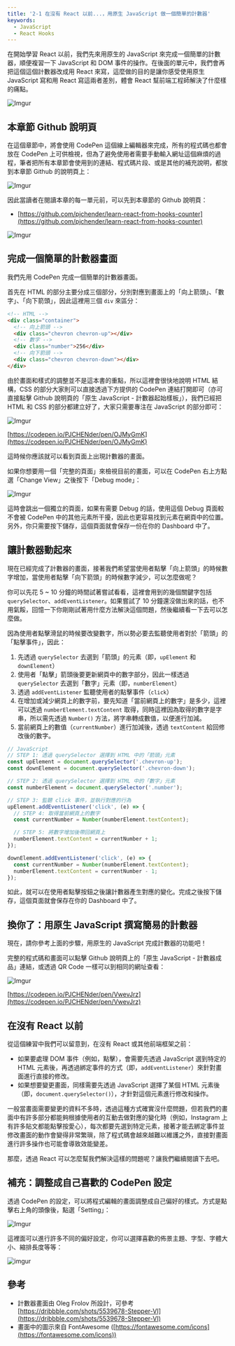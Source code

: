 ```yaml
---
title: '2-1 在沒有 React 以前...，用原生 JavaScript 做一個簡單的計數器'
keywords:
  - JavaScript
  - React Hooks
---
```


在開始學習 React 以前，我們先來用原生的 JavaScript 來完成一個簡單的計數器，順便複習一下 JavaScript 和 DOM 事件的操作。在後面的單元中，我們會再把這個這個計數器改成用 React 來寫，這麼做的目的是讓你感受使用原生 JavaScript 寫和用 React 寫這兩者差別，體會 React 幫前端工程師解決了什麼樣的痛點。

![Imgur](https://i.imgur.com/Hk9qnuJ.png)

## 本章節 Github 說明頁

在這個章節中，將會使用 CodePen 這個線上編輯器來完成，所有的程式碼也都會放在 CodePen 上可供檢視，但為了避免使用者需要手動輸入網址這個麻煩的過程，筆者把所有本章節會使用到的連結、程式碼片段、或是其他的補充說明，都放到本章節 Github 的說明頁上：

![Imgur](https://i.imgur.com/SgHEeiq.png)

因此當讀者在閱讀本章的每一單元前，可以先到本章節的 Github 說明頁：

- [https://github.com/pjchender/learn-react-from-hooks-counter](https://github.com/pjchender/learn-react-from-hooks-counter)

![Imgur](https://i.imgur.com/SKCdEVm.png)

## 完成一個簡單的計數器畫面

我們先用 CodePen 完成一個簡單的計數器畫面。

首先在 HTML 的部分主要分成三個部分，分別對應到畫面上的「向上箭頭」、「數字」、「向下箭頭」，因此這裡用三個 `div` 來區分：

```html
<!-- HTML -->
<div class="container">
  <!-- 向上箭頭 -->
  <div class="chevron chevron-up"></div>
  <!-- 數字 -->
  <div class="number">256</div>
  <!-- 向下箭頭 -->
  <div class="chevron chevron-down"></div>
</div>
```

由於畫面和樣式的調整並不是這本書的重點，所以這裡會很快地說明 HTML 結構，CSS 的部分大家則可以直接透過下方提供的 CodePen 連結打開即可（亦可直接點擊 Github 說明頁的「原生 JavaScript - 計數器起始樣板」），我們已經把 HTML 和 CSS 的部分都建立好了，大家只需要專注在 JavaScript 的部分即可：

![Imgur](https://i.imgur.com/Hj2P3xs.png)

[https://codepen.io/PJCHENder/pen/OJMyGmK](https://codepen.io/PJCHENder/pen/OJMyGmK)

這時候你應該就可以看到頁面上出現計數器的畫面。

如果你想要用一個「完整的頁面」來檢視目前的畫面，可以在 CodePen 右上方點選「Change View」之後按下「Debug mode」：

![Imgur](https://i.imgur.com/sndLsi2.png)

這時會跳出一個獨立的頁面，如果有需要 Debug 的話，使用這個 Debug 頁面較不會被 CodePen 中的其他元素所干擾，因此也更容易找到元素在網頁中的位置。另外，你只需要按下儲存，這個頁面就會保存一份在你的 Dashboard 中了。

## 讓計數器動起來

現在已經完成了計數器的畫面，接著我們希望當使用者點擊「向上箭頭」的時候數字增加，當使用者點擊「向下箭頭」的時候數字減少，可以怎麼做呢？

你可以先花 5 ~ 10 分鐘的時間試著嘗試看看，這裡會用到的幾個關鍵字包括 `querySelector`、`addEventListener`。如果嘗試了 10 分鐘還沒做出來的話，也不用氣餒，回憶一下你剛剛試著用什麼方法解決這個問題，然後繼續看一下去可以怎麼做。

因為使用者點擊滑鼠的時候要改變數字，所以勢必要去監聽使用者對於「箭頭」的「點擊事件」，因此：

1. 先透過 `querySelector` 去選到「箭頭」的元素（即，`upElement` 和 `downElement`）
2. 使用者「點擊」箭頭後要更新網頁中的數字部分，因此一樣透過 `querySelector` 去選到「數字」元素（即，`numberElement`）
3. 透過 `addEventListener` 監聽使用者的點擊事件（`click`）
4. 在增加或減少網頁上的數字前，要先知道「當前網頁上的數字」是多少，這裡可以透過 `numberElement.textContent` 取得，同時這裡因為取得的數字是字串，所以需先透過 `Number()` 方法，將字串轉成數值，以便進行加減。
5. 當前網頁上的數值（`currentNumber`）進行加減後，透過 `textContent` 給回修改後的數字。

```js
// JavaScript
// STEP 1: 透過 querySelector 選擇到 HTML 中的「箭頭」元素
const upElement = document.querySelector('.chevron-up');
const downElement = document.querySelector('.chevron-down');

// STEP 2: 透過 querySelector 選擇到 HTML 中的「數字」元素
const numberElement = document.querySelector('.number');

// STEP 3: 監聽 click 事件，並執行對應的行為
upElement.addEventListener('click', (e) => {
  // STEP 4: 取得當前網頁上的數字
  const currentNumber = Number(numberElement.textContent);

  // STEP 5: 將數字增加後帶回網頁上
  numberElement.textContent = currentNumber + 1;
});

downElement.addEventListener('click', (e) => {
  const currentNumber = Number(numberElement.textContent);
  numberElement.textContent = currentNumber - 1;
});
```

如此，就可以在使用者點擊按鈕之後讓計數器產生對應的變化。完成之後按下儲存，這個頁面就會保存在你的 Dashboard 中了。

## 換你了：用原生 JavaScript 撰寫簡易的計數器

現在，請你參考上面的步驟，用原生的 JavaScript 完成計數器的功能吧！

完整的程式碼和畫面可以點擊 Github 說明頁上的「原生 JavaScript - 計數器成品」連結，或透過 QR Code 一樣可以到相同的網址查看：

![Imgur](https://i.imgur.com/mgE5zUh.png)

[https://codepen.io/PJCHENder/pen/VwevJrz](https://codepen.io/PJCHENder/pen/VwevJrz)

## 在沒有 React 以前

從這個練習中我們可以留意到，在沒有 React 或其他前端框架之前：

- 如果要處理 DOM 事件（例如，點擊），會需要先透過 JavaScript 選到特定的 HTML 元素後，再透過綁定事件的方式（即，`addEventListener`）來針對畫面進行直接的修改。
- 如果想要變更畫面，同樣需要先透過 JavaScript 選擇了某個 HTML 元素後（即，`document.querySelector()`），才針對這個元素進行修改和操作。

一般當畫面需要變更的資料不多時，透過這種方式確實沒什麼問題，但若我們的畫面中有許多部分都能夠根據使用者的互動去做對應的變化時（例如，Instagram 上有許多貼文都能點擊按愛心），每次都要先選到特定元素，接著才能去綁定事件並修改畫面的動作會變得非常繁瑣，除了程式碼會越來越難以維護之外，直接對畫面進行許多操作也可能會導致效能變差。

那麼，透過 React 可以怎麼幫我們解決這樣的問題呢？讓我們繼續閱讀下去吧。

## 補充：調整成自己喜歡的 CodePen 設定

透過 CodePen 的設定，可以將程式編輯的畫面調整成自己偏好的樣式。方式是點擊右上角的頭像後，點選「Setting」：

![Imgur](https://i.imgur.com/UWN3STz.png)

這裡面可以進行許多不同的偏好設定，你可以選擇喜歡的佈景主題、字型、字體大小、縮排長度等等：

![imgur](https://i.imgur.com/NC1RDX7.png)

## 參考

- 計數器畫面由 Oleg Frolov 所設計，可參考 [https://dribbble.com/shots/5539678-Stepper-VI](https://dribbble.com/shots/5539678-Stepper-VI)
- 畫面中的圖示來自 FontAwesome ([https://fontawesome.com/icons](https://fontawesome.com/icons))
